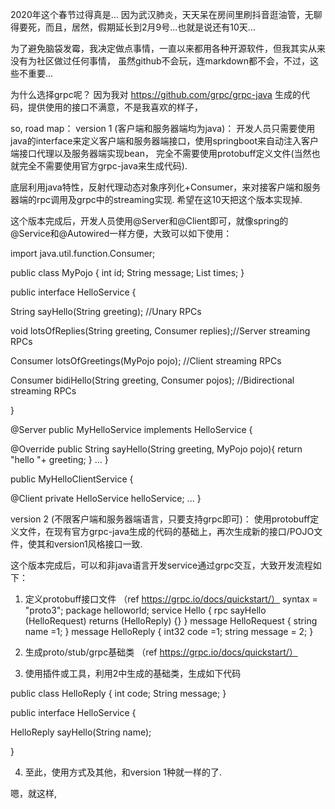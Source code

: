 2020年这个春节过得真是...
因为武汉肺炎，天天呆在房间里刷抖音逛油管，无聊得要死，而且，居然，假期延长到2月9号...也就是说还有10天...

为了避免脑袋发霉，我决定做点事情，一直以来都用各种开源软件，但我其实从来没有为社区做过任何事情，
虽然github不会玩，连markdown都不会，不过，这些不重要...


为什么选择grpc呢？
因为我对 https://github.com/grpc/grpc-java 生成的代码，提供使用的接口不满意，不是我喜欢的样子，

so, road map：
version 1 (客户端和服务器端均为java)：
开发人员只需要使用java的interface来定义客户端和服务器端接口，使用springboot来自动注入客户端接口代理以及服务器端实现bean，
完全不需要使用protobuff定义文件(当然也就完全不需要使用官方grpc-java来生成代码).

底层利用java特性，反射代理动态对象序列化+Consumer，来对接客户端和服务器端的rpc调用及grpc中的streaming实现.
希望在这10天把这个版本实现掉.

这个版本完成后，开发人员使用@Server和@Client即可，就像spring的@Service和@Autowired一样方便，大致可以如下使用：

import java.util.function.Consumer;

public class MyPojo {
  int id;
  String message;
  List<Date> times;
}

public interface HelloService {

  String sayHello(String greeting); //Unary RPCs 

  void lotsOfReplies(String greeting, Consumer<String> replies);//Server streaming RPCs 
  
  Consumer<String> lotsOfGreetings(MyPojo pojo); //Client streaming RPCs
  
  Consumer<String> bidiHello(String greeting, Consumer<MyPojo> pojos); //Bidirectional streaming RPCs
  
}

@Server
public MyHelloService implements HelloService {

   @Override
   public String sayHello(String greeting, MyPojo pojo){
    return "hello "+ greeting;
   }
    ...
}

public MyHelloClientService {

  @Client
  private HelloService helloService;
    ...
}



version 2 (不限客户端和服务器端语言，只要支持grpc即可)：
使用protobuff定义文件，在现有官方grpc-java生成的代码的基础上，再次生成新的接口/POJO文件，使其和version1风格接口一致.

这个版本完成后，可以和非java语言开发service通过grpc交互，大致开发流程如下：

1. 定义protobuff接口文件 （ref https://grpc.io/docs/quickstart/）
syntax = "proto3";
package helloworld;
service Hello {
  rpc sayHello (HelloRequest) returns (HelloReply) {}
}
message HelloRequest {
  string name =1;
}
message HelloReply {
  int32 code =1;
  string message = 2;
}

2. 生成proto/stub/grpc基础类 （ref https://grpc.io/docs/quickstart/）

3. 使用插件或工具，利用2中生成的基础类，生成如下代码

public class HelloReply {
  int code;
  String message;
}

public interface HelloService {

  HelloReply sayHello(String name); 
  
}

4. 至此，使用方式及其他，和version 1种就一样的了.


嗯，就这样,

